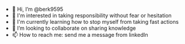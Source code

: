 - 👋 Hi, I’m @berk9595
- 👀 I'm interested in taking responsibility without fear or hesitation
- 🌱 I'm currently learning how to stop myself from taking fast actions
- 💞️ I’m looking to collaborate on sharing knowledge
- 📫 How to reach me: send me a message from linkedIn

<!---
berk9595/berk9595 is a ✨ special ✨ repository because its `README.md` (this file) appears on your GitHub profile.
You can click the Preview link to take a look at your changes.
--->
